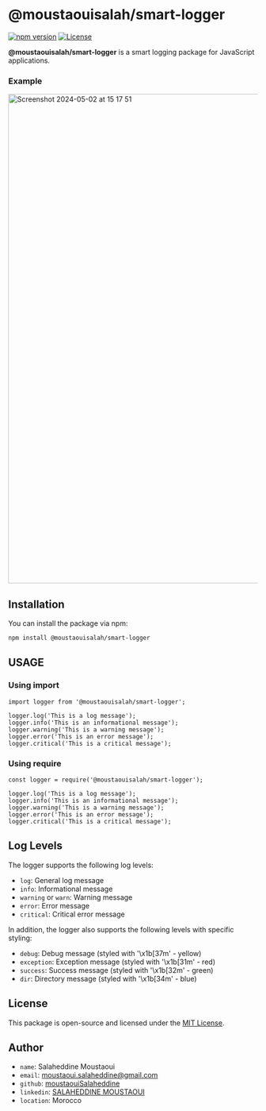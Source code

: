 # @moustaouisalah/smart-logger

[![npm version](https://img.shields.io/npm/v/smart-logger.svg?style=flat-square)](https://github.com/moustaouiSalaheddine/smart-logger)
[![License](https://img.shields.io/npm/l/smart-logger.svg?style=flat-square)](https://github.com/moustaouiSalaheddine/smart-logger/blob/main/LICENSE)

**@moustaouisalah/smart-logger** is a smart logging package for JavaScript applications.

### Example 

<img width="986" alt="Screenshot 2024-05-02 at 15 17 51" src="https://github.com/moustaouiSalaheddine/smart-logger/assets/43854957/b2c0ebc5-ea8f-465e-9619-a2134bf4e5fc">

## Installation

You can install the package via npm:

```bash
npm install @moustaouisalah/smart-logger
```

## USAGE

### Using import

```
import logger from '@moustaouisalah/smart-logger';

logger.log('This is a log message');
logger.info('This is an informational message');
logger.warning('This is a warning message');
logger.error('This is an error message');
logger.critical('This is a critical message');
```
### Using require

```
const logger = require('@moustaouisalah/smart-logger');

logger.log('This is a log message');
logger.info('This is an informational message');
logger.warning('This is a warning message');
logger.error('This is an error message');
logger.critical('This is a critical message');
```

## Log Levels

The logger supports the following log levels:

- `log`: General log message
- `info`: Informational message
- `warning` or `warn`: Warning message
- `error`: Error message
- `critical`: Critical error message

In addition, the logger also supports the following levels with specific styling:

- `debug`: Debug message (styled with '\x1b[37m' - yellow)
- `exception`: Exception message (styled with '\x1b[31m' - red)
- `success`: Success message (styled with '\x1b[32m' - green)
- `dir`: Directory message (styled with '\x1b[34m' - blue)

## License

This package is open-source and licensed under the [MIT License](https://github.com/moustaouiSalaheddine/smart-logger/blob/main/LICENSE).

## Author

- `name`: Salaheddine Moustaoui
- `email`: moustaoui.salaheddine@gmail.com
- `github`: [moustaouiSalaheddine](https://github.com/moustaouiSalaheddine)
- `linkedin`: [SALAHEDDINE MOUSTAOUI](https://www.linkedin.com/in/salaheddine-moustaoui-570709159/)
- `location`: Morocco